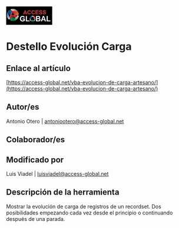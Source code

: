 ﻿![Access-global](/blob/main/Images/Logo1.png)
# Destello Evolución Carga
## Enlace al artículo
[https://access-global.net/vba-evolucion-de-carga-artesano/](https://access-global.net/vba-evolucion-de-carga-artesano/)
## Autor/es
Antonio Otero | antoniootero@access-global.net
## Colaborador/es

## Modificado por
Luis Viadel | luisviadel@access-global.net
## Descripción de la herramienta
Mostrar la evolución de carga de registros de un recordset. 
Dos posibilidades empezando cada vez desde el principio o continuando después de una parada.


